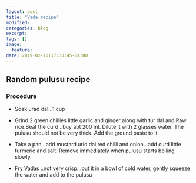 ```yaml
---
layout: post
title: "Vada recipe"
modified:
categories: blog
excerpt:
tags: []
image:
  feature:
date: 2019-02-10T17:30:45-04:00
---
```

## Random pulusu recipe

### Procedure

- Soak urad dal...1 cup

- Grind 2 green chillies little garlic and ginger along with tur dal  and Raw rice.Beat the curd ..buy abt 200 ml. Dilute it with 2 glasses water. The pulusu should not be very thick. Add the ground paste to it.

- Take a pan...add mustard  urid dal red chilli and onion...add curd little turmeric and salt. Remove immediately when pulusu starts boiling slowly.

- Fry Vadas ..not very crisp...put it in a bowl of cold water, gently squeeze the water and add to the pulusu
